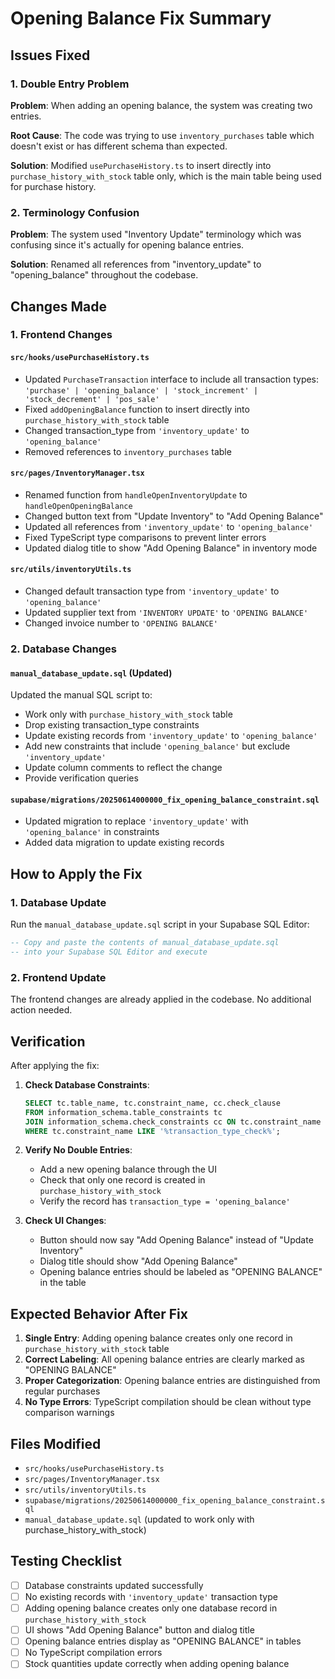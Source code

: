 # Opening Balance Fix Summary

## Issues Fixed

### 1. Double Entry Problem
**Problem**: When adding an opening balance, the system was creating two entries.

**Root Cause**: The code was trying to use `inventory_purchases` table which doesn't exist or has different schema than expected.

**Solution**: Modified `usePurchaseHistory.ts` to insert directly into `purchase_history_with_stock` table only, which is the main table being used for purchase history.

### 2. Terminology Confusion
**Problem**: The system used "Inventory Update" terminology which was confusing since it's actually for opening balance entries.

**Solution**: Renamed all references from "inventory_update" to "opening_balance" throughout the codebase.

## Changes Made

### 1. Frontend Changes

#### `src/hooks/usePurchaseHistory.ts`
- Updated `PurchaseTransaction` interface to include all transaction types: `'purchase' | 'opening_balance' | 'stock_increment' | 'stock_decrement' | 'pos_sale'`
- Fixed `addOpeningBalance` function to insert directly into `purchase_history_with_stock` table
- Changed transaction_type from `'inventory_update'` to `'opening_balance'`
- Removed references to `inventory_purchases` table

#### `src/pages/InventoryManager.tsx`
- Renamed function from `handleOpenInventoryUpdate` to `handleOpenOpeningBalance`
- Changed button text from "Update Inventory" to "Add Opening Balance"
- Updated all references from `'inventory_update'` to `'opening_balance'`
- Fixed TypeScript type comparisons to prevent linter errors
- Updated dialog title to show "Add Opening Balance" in inventory mode

#### `src/utils/inventoryUtils.ts`
- Changed default transaction type from `'inventory_update'` to `'opening_balance'`
- Updated supplier text from `'INVENTORY UPDATE'` to `'OPENING BALANCE'`
- Changed invoice number to `'OPENING BALANCE'`

### 2. Database Changes

#### `manual_database_update.sql` (Updated)
Updated the manual SQL script to:
- Work only with `purchase_history_with_stock` table
- Drop existing transaction_type constraints
- Update existing records from `'inventory_update'` to `'opening_balance'`
- Add new constraints that include `'opening_balance'` but exclude `'inventory_update'`
- Update column comments to reflect the change
- Provide verification queries

#### `supabase/migrations/20250614000000_fix_opening_balance_constraint.sql`
- Updated migration to replace `'inventory_update'` with `'opening_balance'` in constraints
- Added data migration to update existing records

## How to Apply the Fix

### 1. Database Update
Run the `manual_database_update.sql` script in your Supabase SQL Editor:
```sql
-- Copy and paste the contents of manual_database_update.sql
-- into your Supabase SQL Editor and execute
```

### 2. Frontend Update
The frontend changes are already applied in the codebase. No additional action needed.

## Verification

After applying the fix:

1. **Check Database Constraints**:
   ```sql
   SELECT tc.table_name, tc.constraint_name, cc.check_clause
   FROM information_schema.table_constraints tc
   JOIN information_schema.check_constraints cc ON tc.constraint_name = cc.constraint_name
   WHERE tc.constraint_name LIKE '%transaction_type_check%';
   ```

2. **Verify No Double Entries**:
   - Add a new opening balance through the UI
   - Check that only one record is created in `purchase_history_with_stock`
   - Verify the record has `transaction_type = 'opening_balance'`

3. **Check UI Changes**:
   - Button should now say "Add Opening Balance" instead of "Update Inventory"
   - Dialog title should show "Add Opening Balance"
   - Opening balance entries should be labeled as "OPENING BALANCE" in the table

## Expected Behavior After Fix

1. **Single Entry**: Adding opening balance creates only one record in `purchase_history_with_stock` table
2. **Correct Labeling**: All opening balance entries are clearly marked as "OPENING BALANCE"
3. **Proper Categorization**: Opening balance entries are distinguished from regular purchases
4. **No Type Errors**: TypeScript compilation should be clean without type comparison warnings

## Files Modified

- `src/hooks/usePurchaseHistory.ts`
- `src/pages/InventoryManager.tsx`
- `src/utils/inventoryUtils.ts`
- `supabase/migrations/20250614000000_fix_opening_balance_constraint.sql`
- `manual_database_update.sql` (updated to work only with purchase_history_with_stock)

## Testing Checklist

- [ ] Database constraints updated successfully
- [ ] No existing records with `'inventory_update'` transaction type
- [ ] Adding opening balance creates only one database record in `purchase_history_with_stock`
- [ ] UI shows "Add Opening Balance" button and dialog title
- [ ] Opening balance entries display as "OPENING BALANCE" in tables
- [ ] No TypeScript compilation errors
- [ ] Stock quantities update correctly when adding opening balance 